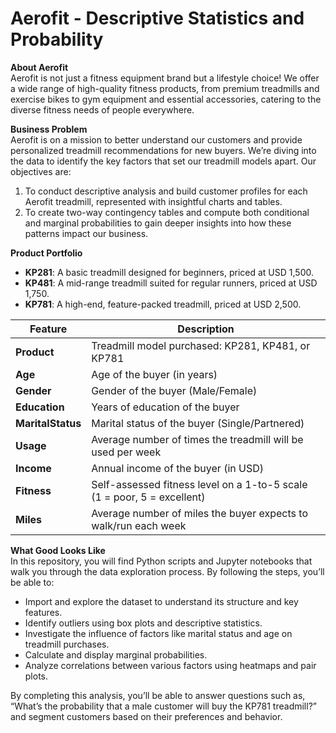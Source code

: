 # Aerofit - Descriptive Statistics and Probability

**About Aerofit**  
Aerofit is not just a fitness equipment brand but a lifestyle choice! We offer a wide range of high-quality fitness products, from premium treadmills and exercise bikes to gym equipment and essential accessories, catering to the diverse fitness needs of people everywhere.

**Business Problem**  
Aerofit is on a mission to better understand our customers and provide personalized treadmill recommendations for new buyers. We’re diving into the data to identify the key factors that set our treadmill models apart. Our objectives are:

1. To conduct descriptive analysis and build customer profiles for each Aerofit treadmill, represented with insightful charts and tables. 
2. To create two-way contingency tables and compute both conditional and marginal probabilities to gain deeper insights into how these patterns impact our business.

**Product Portfolio**  
- **KP281**: A basic treadmill designed for beginners, priced at USD 1,500.  
- **KP481**: A mid-range treadmill suited for regular runners, priced at USD 1,750.  
- **KP781**: A high-end, feature-packed treadmill, priced at USD 2,500.

| Feature       | Description                                                                |
|---------------|----------------------------------------------------------------------------|
| **Product**   | Treadmill model purchased: KP281, KP481, or KP781                          |
| **Age**       | Age of the buyer (in years)                                                |
| **Gender**    | Gender of the buyer (Male/Female)                                          |
| **Education** | Years of education of the buyer                                            |
| **MaritalStatus** | Marital status of the buyer (Single/Partnered)                          |
| **Usage**     | Average number of times the treadmill will be used per week                |
| **Income**    | Annual income of the buyer (in USD)                                        |
| **Fitness**   | Self-assessed fitness level on a 1-to-5 scale (1 = poor, 5 = excellent)    |
| **Miles**     | Average number of miles the buyer expects to walk/run each week            |

**What Good Looks Like**  
In this repository, you will find Python scripts and Jupyter notebooks that walk you through the data exploration process. By following the steps, you’ll be able to:

- Import and explore the dataset to understand its structure and key features.  
- Identify outliers using box plots and descriptive statistics.  
- Investigate the influence of factors like marital status and age on treadmill purchases.  
- Calculate and display marginal probabilities.  
- Analyze correlations between various factors using heatmaps and pair plots.  

By completing this analysis, you’ll be able to answer questions such as, “What’s the probability that a male customer will buy the KP781 treadmill?” and segment customers based on their preferences and behavior.
